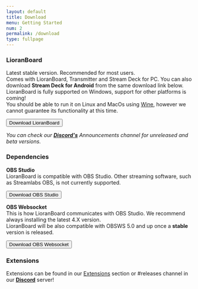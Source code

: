 ```yaml
---
layout: default
title: Download
menu: Getting Started
num: 2
permalink: /download
type: fullpage
---
```


### LioranBoard
Latest stable version. Recommended for most users.\
Comes with LioranBoard, Transmitter and Stream Deck for PC. You can also download **Stream Deck for Android** from the same download link below.\
LioranBoard is fully supported on Windows, support for other platforms is coming!\
You should be able to run it on Linux and MacOs using [Wine](https://www.winehq.org/), however we cannot guarantee its functionality at this time.

<a href="https://github.com/LioranWaters/Lioranboard2Update/blob/main/README.md"><button type="button" class="btn btn-primary">Download LioranBoard</button></a>

*You can check our **[Discord's](https://discord.gg/dXez8Zh)** Announcements channel for unreleased and beta versions.* 

### Dependencies

**OBS Studio**     
LioranBoard is compatible with OBS Studio. Other streaming software, such as Streamlabs OBS, is not currently supported.  

<a href="https://obsproject.com/"><button type="button" class="btn btn-outline-secondary">Download OBS Studio</button></a>
  
**OBS Websocket**       
This is how LioranBoard communicates with OBS Studio. We recommend always installing the latest 4.X version.\
LioranBoard will be also compatible with OBSWS 5.0 and up once a **stable** version is released.

<a href="https://obsproject.com/forum/resources/obs-websocket-remote-control-obs-studio-from-websockets.466/"><button type="button" class="btn btn-outline-secondary">Download OBS Websocket</button></a>


### Extensions
Extensions can be found in our [Extensions](https://lioranboard.ca/extensions) section or #releases channel in our **[Discord](https://discord.gg/dXez8Zh)** server!
